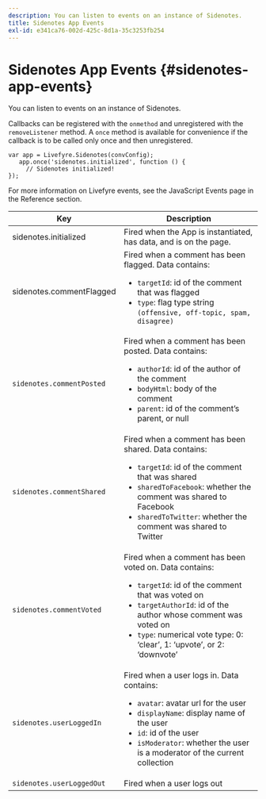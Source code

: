 ```yaml
---
description: You can listen to events on an instance of Sidenotes.
title: Sidenotes App Events
exl-id: e341ca76-002d-425c-8d1a-35c3253fb254
---
```

# Sidenotes App Events {#sidenotes-app-events}

You can listen to events on an instance of Sidenotes.

Callbacks can be registered with the `onmethod` and unregistered with the `removeListener` method. A `once` method is available for convenience if the callback is to be called only once and then unregistered.

```
var app = Livefyre.Sidenotes(convConfig); 
   app.once('sidenotes.initialized', function () { 
     // Sidenotes initialized!  
});
```

For more information on Livefyre events, see the JavaScript Events page in the Reference section.

|Key|Description|
|--- |--- |
|sidenotes.initialized|Fired when the App is instantiated, has data, and is on the page.|
|sidenotes.commentFlagged|Fired when a comment has been flagged. Data contains: <br><ul><li>`targetId`: id of the comment that was flagged</li><li>`type`: flag type string `(offensive, off-topic, spam, disagree)`</li></ul>|
|`sidenotes.commentPosted`|Fired when a comment has been posted. Data contains: <br><ul><li> `authorId`: id of the author of the comment </li><li>`bodyHtml`: body of the comment </li><li> `parent`: id of the comment’s parent, or null</li></ul>|
|`sidenotes.commentShared`|Fired when a comment has been shared. Data contains: <br><ul><li>`targetId`: id of the comment that was shared </li><li> `sharedToFacebook`: whether the comment was shared to Facebook </li><li>`sharedToTwitter`: whether the comment was shared to Twitter</li></ul>|
|`sidenotes.commentVoted`|Fired when a comment has been voted on. Data contains: <br><ul><li>`targetId`: id of the comment that was voted on </li><li> `targetAuthorId`: id of the author whose comment was voted on</li><li> `type`: numerical vote type: 0: ‘clear’, 1: ‘upvote’, or 2: ‘downvote’</li></ul>|
|`sidenotes.userLoggedIn`|Fired when a user logs in. Data contains: <br><ul><li>`avatar`: avatar url for the user </li><li>`displayName`: display name of the user</li><li>`id`: id of the user</li><li> `isModerator`: whether the user is a moderator of the current collection</li></ul>|
|`sidenotes.userLoggedOut`|Fired when a user logs out|
